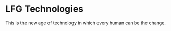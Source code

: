 <head>
<title>LFG Technologies</title>
</head>
<body>
<h1>LFG Technologies</h1>
<p>This is the new age of technology in which every human can be the change.</p>
</body>
